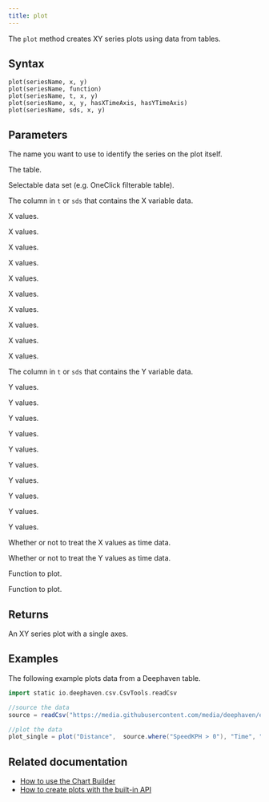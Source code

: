 ```yaml
---
title: plot
---
```


The `plot` method creates XY series plots using data from tables.

## Syntax

```
plot(seriesName, x, y)
plot(seriesName, function)
plot(seriesName, t, x, y)
plot(seriesName, x, y, hasXTimeAxis, hasYTimeAxis)
plot(seriesName, sds, x, y)
```

<!--

(seriesName, [x], [y])
(seriesName, function)
-->

## Parameters

<ParamTable>
<Param name="seriesName" type="String">

The name you want to use to identify the series on the plot itself.

</Param>
<Param name="t" type="Table">

The table.

</Param>
<Param name="sds" type="SelectableDataSet">

Selectable data set (e.g. OneClick filterable table).

</Param>
<Param name="x" type="String">

The column in `t` or `sds` that contains the X variable data.

</Param>
<Param name="x" type="double[]">

X values.

</Param>
<Param name="x" type="float[]">

X values.

</Param>
<Param name="x" type="int[]">

X values.

</Param>
<Param name="x" type="long[]">

X values.

</Param>
<Param name="x" type="short[]">

X values.

</Param>
<Param name="x" type="IndexableNumericData[]">

X values.

</Param>
<Param name="x" type="DateTime[]">

X values.

</Param>
<Param name="x" type="Date[]">

X values.

</Param>
<Param name="x" type="List<T>">

X values.

</Param>
<Param name="x" type="<T>[]">

X values.

</Param>
<Param name="y" type="String">

The column in `t` or `sds` that contains the Y variable data.

</Param>
<Param name="y" type="double[]">

Y values.

</Param>
<Param name="y" type="float[]">

Y values.

</Param>
<Param name="y" type="int[]">

Y values.

</Param>
<Param name="y" type="long[]">

Y values.

</Param>
<Param name="y" type="short[]">

Y values.

</Param>
<Param name="y" type="IndexableNumericData[]">

Y values.

</Param>
<Param name="y" type="DateTime[]">

Y values.

</Param>
<Param name="y" type="Date[]">

Y values.

</Param>
<Param name="y" type="List<T>">

Y values.

</Param>
<Param name="y" type="<T>[]">

Y values.

</Param>
<Param name="hasXTimeAxis" type="boolean">

Whether or not to treat the X values as time data.

</Param>
<Param name="hasYTimeAxis" type="boolean">

Whether or not to treat the Y values as time data.

</Param>
<Param name="function" type="groovy.lang.CLosure<T>">

Function to plot.

</Param>
<Param name="function" type="DoubleUnaryOperator">

Function to plot.

</Param>
</ParamTable>

## Returns

An XY series plot with a single axes.

## Examples

The following example plots data from a Deephaven table.

```groovy order=source,plot_single default=plot_single
import static io.deephaven.csv.CsvTools.readCsv

//source the data
source = readCsv("https://media.githubusercontent.com/media/deephaven/examples/main/MetricCentury/csv/metriccentury.csv")

//plot the data
plot_single = plot("Distance",  source.where("SpeedKPH > 0"), "Time", "DistanceMeters").show()
```

## Related documentation

- [How to use the Chart Builder](../../how-to-guides/user-interface/chart-builder.md)
- [How to create plots with the built-in API](../../how-to-guides/plotting/api-plotting.md#xy-series)
